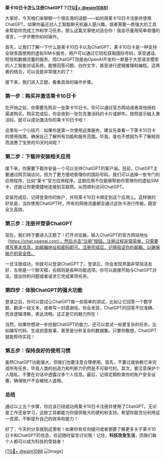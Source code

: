 **莱卡10日卡怎么注册ChatGPT？[[TG💪+ @esim1088](https://t.me/s/esim1088)]**

大家好，今天咱们来聊聊一个很实用的话题——如何用莱卡10日卡注册并使用ChatGPT。如果你最近对人工智能聊天机器人感兴趣，或者需要一款强大的工具来帮助你完成工作和学习任务，那么这篇文章绝对适合你！我会尽量用简单易懂的语言，一步步教你如何操作。

首先，让我们了解一下什么是莱卡10日卡以及ChatGPT。莱卡10日卡是一种支持全球多国使用的虚拟SIM卡服务，用户可以通过它轻松获取国际号码，享受通话、短信和数据流量的服务。而ChatGPT则是由OpenAI开发的一款基于大型语言模型的人工智能对话系统，能够回答问题、创作文字，甚至进行逻辑推理和编程。这两者的结合，可以说是非常强大的了！

接下来，我们进入正题，看看具体的操作步骤。

### 第一步：购买并激活莱卡10日卡

在开始之前，你需要先购买一张莱卡10日卡。你可以通过官方网站或者其他授权渠道购买。购买完成后，你会收到一张包含激活码的卡片或邮件。按照提示输入激活码，就可以成功激活你的莱卡10日卡啦！

这里有一个小技巧：如果你是第一次使用这类服务，建议先查看一下莱卡10日卡的使用指南，确保自己了解所有功能和服务范围。毕竟，谁也不想因为不了解规则而浪费了宝贵的10天时间呢？

### 第二步：下载并安装相关应用

接下来，你需要下载并安装一个可以支持ChatGPT的客户端。目前，ChatGPT主要通过网页端访问，但为了更方便地管理你的国际号码，我们可以选择一些专门的应用程序，比如“莱卡”官方应用程序。这款应用不仅能够帮助你管理你的虚拟SIM卡，还能让你更便捷地连接到互联网，从而顺利访问ChatGPT。

安装完成后，记得登录你的账户，并将莱卡10日卡绑定到这个应用上。这样做的好处是，当你使用ChatGPT时，所有的网络流量都会通过这张卡进行传输，既安全又高效。

### 第三步：注册并登录ChatGPT

现在，我们终于要进入正题了！打开浏览器，输入ChatGPT的官方网站地址（https://chat.openai.com），然后点击“注册”按钮。注册过程非常简单，只需要填写基本信息，如邮箱地址和密码即可。注册完成后，记得验证你的邮箱，以确保账户的安全性。

一旦注册成功，你就可以登录ChatGPT了。登录后，你会发现界面非常简洁友好，左侧是一个聊天框，右侧则是各种功能选项。你可以直接开始与ChatGPT对话，提出你的问题或者请求它完成某项任务。

### 第四步：体验ChatGPT的强大功能

登录之后，你可以尝试让ChatGPT做一些简单的测试，比如让它回答一个数学题、翻译一段文本，或者写一封感谢信。你会发现，ChatGPT的回答不仅准确，而且逻辑清晰，表达流畅。这正是它的魅力所在！

当然，如果你想进一步挖掘ChatGPT的能力，还可以尝试一些更复杂的任务，比如编写代码、生成创意故事，甚至是分析复杂的数据集。只要你敢想，ChatGPT就能帮你实现！

### 第五步：保持良好的使用习惯

虽然ChatGPT功能强大，但我们也要注意合理使用。首先，不要过度依赖它来完成所有任务，毕竟人类的创造力和判断力仍然是不可替代的。其次，要注意保护个人隐私，不要在对话中透露过多个人信息。最后，记得定期检查你的账户安全设置，确保账户不会被他人盗用。

### 总结

通过以上五个步骤，你应该已经成功用莱卡10日卡注册并使用了ChatGPT。无论是工作还是学习，这款工具都能为你提供极大的便利和支持。希望你能充分利用这一资源，不断提升自己的效率和能力！

好了，今天的分享就到这里啦！如果你有任何疑问或者想要了解更多关于莱卡10日卡和ChatGPT的信息，欢迎随时留言讨论哦！记住，**科技改变生活**，而我们每个人都可以成为科技的受益者！

[[TG💪+ @esim1088](https://t.me/s/esim1088) ![Image](https://i.postimg.cc/4NQfJmqS/Snipaste-2025-05-13-00-14-12.png)]